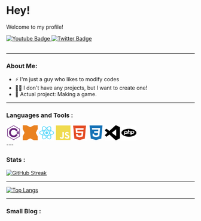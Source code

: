 # Hey!
Welcome to my profile! <br>
<div id="badges">
  <a href="https://youtube.com/c/Witherbear">
    <img src="https://img.shields.io/badge/YouTube-red?style=for-the-badge&logo=youtube&logoColor=white" alt="Youtube Badge"/>
  </a>
  <a href="https://twitter.com/witherbearofc">
    <img src="https://img.shields.io/badge/Twitter-blue?style=for-the-badge&logo=twitter&logoColor=white" alt="Twitter Badge"/>
  </a> <br>
 <img src="https://komarev.com/ghpvc/?username=Witherbear&style=flat-square&color=blue" alt=""/>
</div>

---
### About Me:

- :zap: I'm just a guy who likes to modify codes
- :man_technologist: I don't have any projects, but I want to create one!
- :balloon: Actual project: Making a game.

---

### Languages and Tools :
<div>
  <img src="https://github.com/devicons/devicon/blob/master/icons/csharp/csharp-line.svg" width="40" height="40">
  <img src="https://github.com/devicons/devicon/blob/master/icons/haxe/haxe-plain.svg" width="40" height="40">
  <img src="https://github.com/devicons/devicon/blob/master/icons/react/react-original.svg" width="40" height="40">
  <img src="https://github.com/devicons/devicon/blob/master/icons/javascript/javascript-plain.svg" width="40" height="40">
  <img src="https://github.com/devicons/devicon/blob/master/icons/html5/html5-plain.svg" width="40" height="40">
  <img src="https://github.com/devicons/devicon/blob/master/icons/css3/css3-plain.svg" width="40" height="40">
  <img src="https://github.com/devicons/devicon/blob/master/icons/vscode/vscode-plain.svg" width="40" height="40">
  <img src="https://github.com/devicons/devicon/blob/master/icons/php/php-plain.svg" width="40" height="40">
</div>
---

### Stats :
<!-- BLOG-POST-LIST:START -->
<!-- BLOG-POST-LIST:END -->

[![GitHub Streak](https://github-readme-streak-stats.herokuapp.com?user=Witherbear&theme=monokai&hide_border=true)](https://git.io/streak-stats) <br>

---

[![Top Langs](https://github-readme-stats.vercel.app/api/top-langs/?username=Witherbear&layout=compact&theme=vision-friendly-dark)](https://github.com/anuraghazra/github-readme-stats)

---

### Small Blog :

